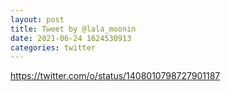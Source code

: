 ```yaml
--- 
layout: post 
title: Tweet by @lala_moonin 
date: 2021-06-24 1624530913 
categories: twitter 
--- 
```

https://twitter.com/o/status/1408010798727901187